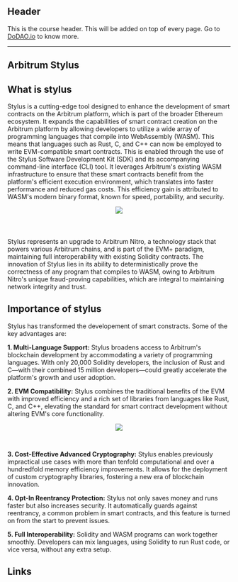 ## Header
This is the course header. This will be added on top of every page. Go to [DoDAO.io](https://www.dodao.io) to know more.

---

## Arbitrum Stylus
 
## What is stylus 
Stylus is a cutting-edge tool designed to enhance the development of smart contracts on the Arbitrum platform, which is part of the broader Ethereum ecosystem. It expands the capabilities of smart contract creation on the Arbitrum platform by allowing developers to utilize a wide array of programming languages that compile into WebAssembly (WASM). This means that languages such as Rust, C, and C++ can now be employed to write EVM-compatible smart contracts. This is enabled through the use of the Stylus Software Development Kit (SDK) and its accompanying command-line interface (CLI) tool. It leverages Arbitrum's existing WASM infrastructure to ensure that these smart contracts benefit from the platform's efficient execution environment, which translates into faster performance and reduced gas costs. This efficiency gain is attributed to WASM's modern binary format, known for speed, portability, and security. 

<div align="center">
  <img style="max-height:500px;margin-bottom:40px" src="https://d31h13bdjwgzxs.cloudfront.net/academy/arbitrum-university/Guide/introduction_to_stylus_arbitrum_university_536/1701186611147_stylus.png"/>
</div>

Stylus represents an upgrade to Arbitrum Nitro, a technology stack that powers various Arbitrum chains, and is part of the EVM+ paradigm, maintaining full interoperability with existing Solidity contracts. The innovation of Stylus lies in its ability to deterministically prove the correctness of any program that compiles to WASM, owing to Arbitrum Nitro's unique fraud-proving capabilities, which are integral to maintaining network integrity and trust.

## Importance of stylus
Stylus has transformed the developement of smart constracts. Some of the key advantages are:

**1. Multi-Language Support:** Stylus broadens access to Arbitrum's blockchain development by accommodating a variety of programming languages. With only 20,000 Solidity developers, the inclusion of Rust and C—with their combined 15 million developers—could greatly accelerate the platform's growth and user adoption.

**2. EVM Compatibility:** Stylus combines the traditional benefits of the EVM with improved efficiency and a rich set of libraries from languages like Rust, C, and C++, elevating the standard for smart contract development without altering EVM's core functionality.

<div align="center">
  <img style="max-height:400px;margin-bottom:30px" src="https://d31h13bdjwgzxs.cloudfront.net/academy/arbitrum-university/Guide/introduction_to_stylus_arbitrum_university_536/1701188225600_importance_stylus.png"/>
</div>

**3. Cost-Effective Advanced Cryptography:** Stylus enables previously impractical use cases with more than tenfold computational and over a hundredfold memory efficiency improvements. It allows for the deployment of custom cryptography libraries, fostering a new era of blockchain innovation.

**4. Opt-In Reentrancy Protection:** Stylus not only saves money and runs faster but also increases security. It automatically guards against reentrancy, a common problem in smart contracts, and this feature is turned on from the start to prevent issues.

**5. Full Interoperability:** Solidity and WASM programs can work together smoothly. Developers can mix languages, using Solidity to run Rust code, or vice versa, without any extra setup.

## Links




